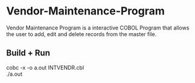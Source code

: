 Vendor-Maintenance-Program
==========================

Vendor Maintenance Program is a interactive COBOL Program that allows the user to add, edit and delete records from the master file.

Build + Run
---------------------------
cobc -x -o a.out INTVENDR.cbl<br/>
./a.out
